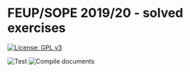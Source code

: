 # FEUP/SOPE 2019/20 - solved exercises

[![License: GPL v3](https://img.shields.io/badge/License-GPLv3-blue.svg)](https://www.gnu.org/licenses/gpl-3.0)

![Test](https://github.com/dmfrodrigues/feup-sope-ex/workflows/Test/badge.svg)
![Compile documents](https://github.com/dmfrodrigues/feup-sope-ex/workflows/Compile%20documents/badge.svg)
